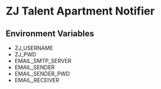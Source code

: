 # ZJ Talent Apartment Notifier

## Environment Variables

- ZJ_USERNAME
- ZJ_PWD
- EMAIL_SMTP_SERVER
- EMAIL_SENDER
- EMAIL_SENDER_PWD
- EMAIL_RECEIVER
